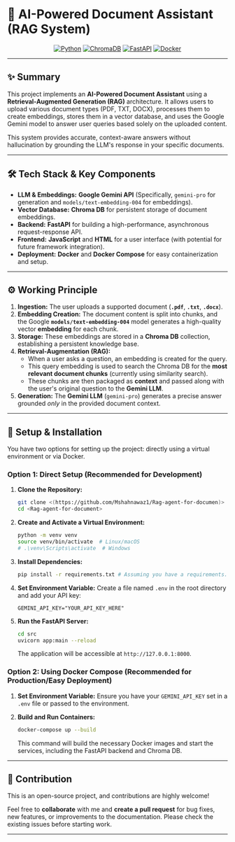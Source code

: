 # 🤖 AI-Powered Document Assistant (RAG System)

<div align="center">
<div align="center">
  <a href="https://www.python.org/"><img src="https://img.shields.io/badge/Python-3776AB?style=flat&logo=python&logoColor=white" alt="Python"/></a>
  <a href="https://chromadb.com/"><img src="https://img.shields.io/badge/ChromaDB-007FFF?style=flat&logo=chroma&logoColor=white" alt="ChromaDB"/></a>
  <a href="https://fastapi.tiangolo.com/"><img src="https://img.shields.io/badge/FastAPI-009688?style=flat&logo=fastapi&logoColor=white" alt="FastAPI"/></a>
  <a href="https://www.docker.com/"><img src="https://img.shields.io/badge/Docker-2496ED?style=flat&logo=docker&logoColor=white" alt="Docker"/></a>
</div>
</div>

---

## ✨ Summary

This project implements an **AI-Powered Document Assistant** using a **Retrieval-Augmented Generation (RAG)** architecture. It allows users to upload various document types (PDF, TXT, DOCX), processes them to create embeddings, stores them in a vector database, and uses the Google Gemini model to answer user queries based solely on the uploaded content.

This system provides accurate, context-aware answers without hallucination by grounding the LLM's response in your specific documents.

---

## 🛠️ Tech Stack & Key Components

* **LLM & Embeddings:** **Google Gemini API** (Specifically, `gemini-pro` for generation and `models/text-embedding-004` for embeddings).
* **Vector Database:** **Chroma DB** for persistent storage of document embeddings.
* **Backend:** **FastAPI** for building a high-performance, asynchronous request-response API.
* **Frontend:** **JavaScript** and **HTML** for a user interface (with potential for future framework integration).
* **Deployment:** **Docker** and **Docker Compose** for easy containerization and setup.

---

## ⚙️ Working Principle

1.  **Ingestion:** The user uploads a supported document (**`.pdf`**, **`.txt`**, **`.docx`**).
2.  **Embedding Creation:** The document content is split into chunks, and the Google **`models/text-embedding-004`** model generates a high-quality vector **embedding** for each chunk.
3.  **Storage:** These embeddings are stored in a **Chroma DB** collection, establishing a persistent knowledge base.
4.  **Retrieval-Augmentation (RAG):**
    * When a user asks a question, an embedding is created for the query.
    * This query embedding is used to search the Chroma DB for the **most relevant document chunks** (currently using similarity search).
    * These chunks are then packaged as **context** and passed along with the user's original question to the **Gemini LLM**.
5.  **Generation:** The **Gemini LLM** (`gemini-pro`) generates a precise answer grounded *only* in the provided document context.

---

## 🚀 Setup & Installation

You have two options for setting up the project: directly using a virtual environment or via Docker.

### Option 1: Direct Setup (Recommended for Development)

1.  **Clone the Repository:**
    ```bash
    git clone <(https://github.com/Mshahnawaz1/Rag-agent-for-documen)>
    cd <Rag-agent-for-document>
    ```

2.  **Create and Activate a Virtual Environment:**
    ```bash
    python -m venv venv
    source venv/bin/activate  # Linux/macOS
    # .\venv\Scripts\activate  # Windows
    ```

3.  **Install Dependencies:**
    ```bash
    pip install -r requirements.txt # Assuming you have a requirements.txt file
    ```

4.  **Set Environment Variable:**
    Create a file named `.env` in the root directory and add your API key:
    ```
    GEMINI_API_KEY="YOUR_API_KEY_HERE"
    ```

5.  **Run the FastAPI Server:**
    ```bash
    cd src
    uvicorn app:main --reload
    ```
    The application will be accessible at `http://127.0.0.1:8000`.

### Option 2: Using Docker Compose (Recommended for Production/Easy Deployment)

1.  **Set Environment Variable:** Ensure you have your `GEMINI_API_KEY` set in a `.env` file or passed to the environment.

2.  **Build and Run Containers:**
    ```bash
    docker-compose up --build
    ```
    This command will build the necessary Docker images and start the services, including the FastAPI backend and Chroma DB.

---

## 🤝 Contribution

This is an open-source project, and contributions are highly welcome!

Feel free to **collaborate** with me and **create a pull request** for bug fixes, new features, or improvements to the documentation. Please check the existing issues before starting work.

---

